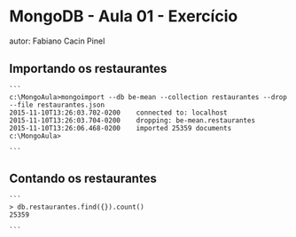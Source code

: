 # MongoDB - Aula 01 - Exercício
autor: Fabiano Cacin Pinel

## Importando os restaurantes

    ```
	c:\MongoAula>mongoimport --db be-mean --collection restaurantes --drop --file restaurantes.json
	2015-11-10T13:26:03.702-0200    connected to: localhost
	2015-11-10T13:26:03.704-0200    dropping: be-mean.restaurantes
	2015-11-10T13:26:06.468-0200    imported 25359 documents
	c:\MongoAula>

    ```

## Contando os restaurantes

    ```
	> db.restaurantes.find({}).count()
	25359

    ```
	